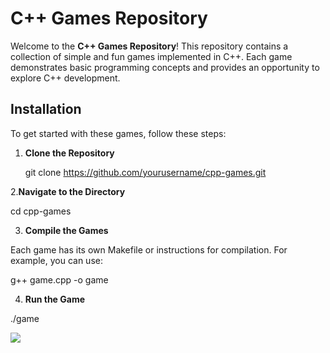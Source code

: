 # C++ Games Repository

Welcome to the **C++ Games Repository**! This repository contains a collection of simple and fun games implemented in C++. Each game demonstrates basic programming concepts and provides an opportunity to explore C++ development.

## Installation

To get started with these games, follow these steps:

1. **Clone the Repository**

   
   git clone https://github.com/yourusername/cpp-games.git

2.**Navigate to the Directory**


cd cpp-games

3. **Compile the Games**

Each game has its own Makefile or instructions for compilation. For example, you can use:

g++ game.cpp -o game

4. **Run the Game**

./game

<image src="https://media.giphy.com/media/your-gif-url-1/giphy.gif">
